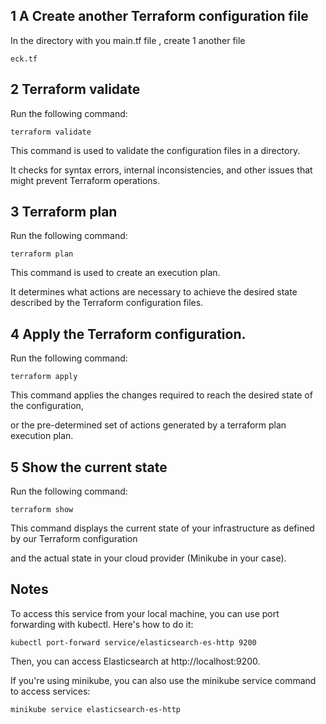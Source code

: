 ## 1 A Create another Terraform configuration file

In the directory with you main.tf file , create 1 another file

`eck.tf`

## 2 Terraform validate

Run the following command:

`terraform validate`

This command is used to validate the configuration files in a directory.

It checks for syntax errors, internal inconsistencies, and other issues that might prevent Terraform operations.

## 3 Terraform plan

Run the following command:

`terraform plan`

This command is used to create an execution plan.

It determines what actions are necessary to achieve the desired state described by the Terraform configuration files.

## 4 Apply the Terraform configuration.

Run the following command:

`terraform apply`

This command applies the changes required to reach the desired state of the configuration,

or the pre-determined set of actions generated by a terraform plan execution plan.

## 5 Show the current state

Run the following command:

`terraform show`

This command displays the current state of your infrastructure as defined by our Terraform configuration 

and the actual state in your cloud provider (Minikube in your case).

## Notes 

To access this service from your local machine, you can use port forwarding with kubectl.
Here's how to do it:

`kubectl port-forward service/elasticsearch-es-http 9200`

Then, you can access Elasticsearch at http://localhost:9200. 

If you're using minikube, you can also use the minikube service command to access services:

`minikube service elasticsearch-es-http`
